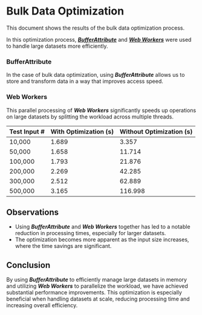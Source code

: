 # Bulk Data Optimization

This document shows the results of the bulk data optimization process.

In this optimization process, [_**BufferAttribute**_](https://threejs.org/docs/#api/en/core/BufferAttribute) and [_**Web Workers**_](https://developer.mozilla.org/ko/docs/Web/API/Web_Workers_API) were used to handle large datasets more efficiently.

### BufferAttribute

In the case of bulk data optimization, using _**BufferAttribute**_ allows us to store and transform data in a way that improves access speed.

### Web Workers

This parallel processing of _**Web Workers**_ significantly speeds up operations on large datasets by splitting the workload across multiple threads.

| Test Input # | With Optimization (s) | Without Optimization (s) |
| ------------ | --------------------- | ------------------------ |
| 10,000       | 1.689                 | 3.357                    |
| 50,000       | 1.658                 | 11.714                   |
| 100,000      | 1.793                 | 21.876                   |
| 200,000      | 2.269                 | 42.285                   |
| 300,000      | 2.512                 | 62.889                   |
| 500,000      | 3.165                 | 116.998                  |

## Observations

- Using _**BufferAttribute**_ and _**Web Workers**_ together has led to a notable reduction in processing times, especially for larger datasets.
- The optimization becomes more apparent as the input size increases, where the time savings are significant.

## Conclusion

By using _**BufferAttribute**_ to efficiently manage large datasets in memory and utilizing _**Web Workers**_ to parallelize the workload, we have achieved substantial performance improvements. This optimization is especially beneficial when handling datasets at scale, reducing processing time and increasing overall efficiency.
